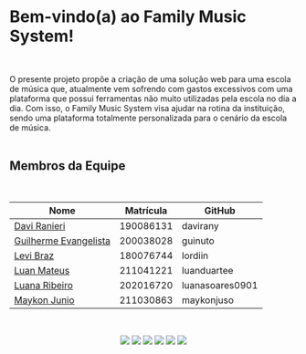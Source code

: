 # Bem-vindo(a) ao **Family Music System**!
<br />

O presente projeto propõe a criação de uma solução web para uma escola de música que, atualmente vem sofrendo com gastos excessivos com uma plataforma que possui ferramentas não muito utilizadas pela escola no dia a dia. Com isso, o Family Music System visa ajudar na rotina da instituição, sendo uma plataforma totalmente personalizada para o cenário da escola de música.
<br /> <br />

## Membros da Equipe 
<br/>

| Nome                                                 | Matrícula | GitHub |
| ---------------------------------------------------- | --------- | ------ |
| [Davi Ranieri](https://github.com/davirany)    | 190086131 | davirany |
| [Guilherme Evangelista](https://github.com/guinuto)   | 200038028 | guinuto |
| [Levi Braz](https://github.com/lordiin)             | 180076744 | lordiin |
| [Luan Mateus](https://github.com/luanduartee)   | 211041221 | luanduartee |
| [Luana Ribeiro](https://github.com/luanasoares0901)    | 202016720 | luanasoares0901 |
| [Maykon Junio](https://github.com/maykonjuso)    | 211030863 | maykonjuso |

<!-- <table style="width:100%;">
  <tr>
    <th style="text-align:center;">Nome</th>
    <th style="text-align:center;">Matrícula</th>
  </tr>
  <tr>
    <td style="text-align:center;"><a href="https://github.com/davirany">Davi Ranieri</a></td>
    <td style="text-align:center;">190086131</td>
  </tr>
  <tr>
    <td style="text-align:center;"><a href="https://github.com/guinuto">Guilherme Evangelista</a></td>
    <td style="text-align:center;">200038028</td>
  </tr>
  <tr>
    <td style="text-align:center;"><a href="https://github.com/lordiin">Levi Braz</a></td>
    <td style="text-align:center;">180076744</td>
  </tr>
  <tr>
    <td style="text-align:center;"><a href="https://github.com/luanduartee">Luan Mateus</a></td>
    <td style="text-align:center;">211041221</td>
  </tr>
  <tr>
    <td style="text-align:center;"><a href="https://github.com/luanasoares0901">Luana Ribeiro</a></td>
    <td style="text-align:center;">202016720</td>
  </tr>
  <tr>
    <td style="text-align:center;"><a href="https://github.com/maykonjuso">Maykon Junio</a></td>
    <td style="text-align:center;">211030863</td>
  </tr>
</table> -->



<br />

<p align="center">
<a href="https://github.com/davirany"><img src="https://user-images.githubusercontent.com/89596623/232325365-f51e4b38-d22e-4f74-ab3f-a39b55a71721.png"/><a> 
<a href="https://github.com/guinuto"><img src="https://user-images.githubusercontent.com/89596623/232325368-feb63fbe-fe9f-4e8a-aa7f-1666a4a7e407.png"/><a> 
<a href="https://github.com/lordiin"><img src="https://user-images.githubusercontent.com/89596623/232325382-09f5ce01-2580-462d-ab33-88ed6863ddc0.png"/><a> 
<a href="https://github.com/luanduartee"><img src="https://user-images.githubusercontent.com/89596623/232325387-e9d71652-536c-46ea-99ef-26182b0af2d0.png"/><a>   
<a href="https://github.com/luanasoares0901"><img src="https://user-images.githubusercontent.com/89596623/232325390-1e27cef3-f27c-49dd-9b05-f61952f2c506.png"/><a>   
<a href="https://github.com/maykonjuso"><img src="https://user-images.githubusercontent.com/89596623/232325392-79161aa9-10dd-4be2-9623-e7cd645b6455.png"/><a>   
</p>

<br />

